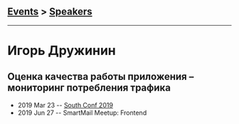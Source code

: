 ## [Events](../README.md) > [Speakers](../speakers.md)
---

# Игорь Дружинин

## Оценка качества работы приложения – мониторинг потребления трафика
- 2019 Mar 23 -- [South Conf 2019](https://www.youtube.com/watch?v=aQ5NbkoY9N8)    
- 2019 Jun 27 -- SmartMail Meetup: Frontend    
